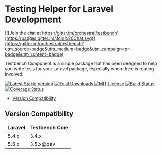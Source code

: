 Testing Helper for Laravel Development
==============

[![Join the chat at https://gitter.im/orchestral/testbench](https://badges.gitter.im/Join%20Chat.svg)](https://gitter.im/orchestral/testbench?utm_source=badge&utm_medium=badge&utm_campaign=pr-badge&utm_content=badge)

Testbench Component is a simple package that has been designed to help you write tests for your Laravel package, especially when there is routing involved.

[![Latest Stable Version](https://img.shields.io/github/release/orchestral/testbench-core.svg?style=flat-square)](https://packagist.org/packages/orchestra/testbench-core)
[![Total Downloads](https://img.shields.io/packagist/dt/orchestra/testbench-core.svg?style=flat-square)](https://packagist.org/packages/orchestra/testbench-core)
[![MIT License](https://img.shields.io/packagist/l/orchestra/testbench-core.svg?style=flat-square)](https://packagist.org/packages/orchestra/testbench-core)
[![Build Status](https://img.shields.io/travis/orchestral/testbench-core/3.4.svg?style=flat-square)](https://travis-ci.org/orchestral/testbench-core)
[![Coverage Status](https://img.shields.io/coveralls/orchestral/testbench-core/3.4.svg?style=flat-square)](https://coveralls.io/r/orchestral/testbench-core?branch=3.4)

* [Version Compatibility](#version-compatibility)

## Version Compatibility

 Laravel  | Testbench Core
:---------|:----------
 5.4.x    | 3.4.x
 5.5.x    | 3.5.x@dev
